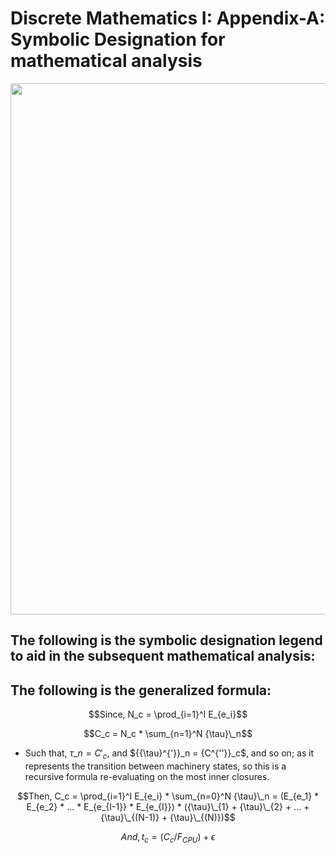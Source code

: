 # Discrete Mathematics I: Appendix-A: Symbolic Designation for mathematical analysis

<div align=center><img src="https://electrostat-lab.github.io/Mathematics-I/discrete-maths/archive/algorithm-analysis-using-machines.jpg" width=550 height=850/></div>

## The following is the symbolic designation legend to aid in the subsequent mathematical analysis: 


## The following is the generalized formula: 

$$Since, N_c = \prod_{i=1}^I E_{e_i}$$

$$C_c = N_c * \sum_{n=1}^N {\tau}\_n$$

- Such that, ${\tau}\_n = C'_c$, and ${\{\tau}\^\{'}\}\_n = {C^{''}}_c$, and so on; as it represents the transition between machinery states, so this is a recursive formula re-evaluating on the most inner closures.

$$Then, C_c = \prod_{i=1}^I E_{e_i} * \sum_{n=0}^N {\tau}\_n = (E_{e_1} * E_{e_2} * ... * E_{e_{I-1}} * E_{e_{I}}) * ({\tau}\_{1} + {\tau}\_{2}  + ... + {\tau}\_{(N-1)} + {\tau}\_{(N)})$$

$$And, t_c = (C_c/F_{CPU}) + {\epsilon}$$
